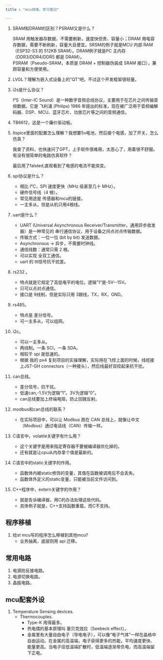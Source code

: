 ```yaml
---
title : "mcu领域，学习笔记"

---
```




1. SRAM和DRAM的区别？PSRAM又是什么？

    SRAM 用触发器存数据，不需要刷新，速度快但贵、容量小；DRAM 用电容存数据，需要不断刷新，容量大且便宜。SRSM的例子就是MCU 内部 RAM（ESP32-S3 的 512KB SRAM）。DRAM例子就是PC 主内存（DDR3/DDR4/DDR5 都是 DRAM）。  
    PSRAM（Pseudo-SRAM，本质是 DRAM + 控制器伪装成 SRAM 接口），兼顾容量和方便使用。
2. LVGL？理解为嵌入式设备上的”QT“吧。不过这个开发框架很轻量。
3. i2s是什么协议？

    I²S（Inter-IC Sound）是一种数字音频总线协议，主要用于在芯片之间传输音频数据。它是 飞利浦 (Philips) 1986 年提出的标准，现在被广泛用于音频编解码器、DSP、MCU、蓝牙芯片、功放芯片等之间的音频通信。
4. TB6612，这是一个廉价驱动板。
5. ltspice里面的配置怎么理解？我想要5v电池，然后接个电感，加了开关，怎么仿真？

    我查了资料，也快速问了GPT，上手软件很难用，太恶心了，用着很不舒服。有没有很简单的电路仿真软件？

    最后用了falsted,直观看到了电感的电流不能突变。
6. spi协议是什么？

    - 相比 I²C，SPI 速度更快（MHz 级甚至几十 MHz）。
    - 硬件信号线（4 根）。
    - 常见用途是 传感器和mcu的链接。
    - 一主多从，但是从机只用4根线。
7. uart是什么？
    - UART (Universal Asynchronous Receiver/Transmitter，通用异步收发器）是一种常见的 串行通信协议，用于设备之间点对点传输数据。
    - 传输方式：一位一位 (bit by bit) 发送数据。
    - Asynchronous → 异步，不需要时钟线。
    - 通信线数：通常只需 2 根。
    - 可以实现 全双工通信。
    - uart 的 ttl信号抗干扰差。
8. rs232 。
    - 特点就是它规定了高低电平的电位。逻辑”1“是-5V--15V。
    - 只可以点对点通信。
    - 接口是 9线制，但是实际只用 3跟线，TX，RX，GND。
9. rs485。
    - 特点是 差分信号。
    - 可一主多从，可以组网。
10. i2c。
    - 可以一主多从。
    - 两线制。一条 SCl，一条 SDA。
    - 相较于 spi 是低速的。
    - 根据 我的 px4 复刻项目的实操理解，实际用在飞控上面的时候，线缆接上JST-GH connectors（一种接头），然后线最好双绞起来抗干扰。
11. can总线。
    - 差分信号，抗干扰。
    - 低速can,-1.5V为逻辑“1”。3V为逻辑“0”。
    - can总线要加上终端电阻，防止回拨反射。
21. modbus和can总线的联系？

    - 在实际项目中，可以让 Modbus 跑在 CAN 总线上，就像让中文（Modbus）通过电话线（CAN）传输一样。
22. C语言中，volatile关键字有什么用？

    - 这个关键字是用来指定寄存器不要被编译器优化掉的。
    - 还有就是让cpu从内存拿个值是最新的。
23. C语言中的static关键字的作用。
    
    - 函数体内被static修饰的变量，其值在函数被调用后不会丢失。
    - 函数体外定义的static变量，只能被当前文件访问到。
24. C++程序中，extern关键字的作用？

    - 就是告诉编译器，用C的办法处理这些代码。
    - 具体例子就是，C++支持函数重载，而C不支持。

## 程序移植

1. 给st mcu写的程序怎么移植到其他mcu?
    - 业务抽离，底层则用 api 迁移。


## 常用电路

1. 电源防反接电路。
2. 电源切换电路。
3. 晶振电路。



## mcu配套外设

1. Temperature Sensing devices.
    - Thermocouples.
        - Type-K 用得最多。
        - 热电偶的基本原理叫 塞贝克效应（Seebeck effect）。
        - 金属里有大量自由电子（导电电子），可以像“电子气体”一样在晶格中自由运动。在金属的高温端，电子获得更多的热能，平均速度更快、能量更高。当电子往低温端扩散时，低温端逐渐带负电，而高温端留下正电。